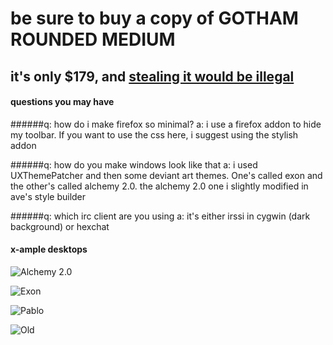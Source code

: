 # be sure to buy a copy of <b>GOTHAM ROUNDED MEDIUM</b>
## it's only $179, and [stealing it would be illegal](http://www.ephifonts.com/free-gotham-font-gotham-rounded-medium.html)

#### questions you may have

######q: how do i make firefox so minimal?
a: i use a firefox addon to hide my toolbar.  If you want to use the css here, i suggest using the stylish addon

######q: how do you make windows look like that
a: i used UXThemePatcher and then some deviant art themes. One's called exon and the other's called alchemy 2.0.  the alchemy 2.0 one i slightly modified in ave's style builder

######q: which irc client are you using
a: it's either irssi in cygwin (dark background) or hexchat

#### x-ample desktops

![Alchemy 2.0](https://u.teknik.io/fvADM.png)

![Exon](https://u.teknik.io/KCbHb.png)

![Pablo](https://u.teknik.io/sYxzh.png)

![Old](https://u.teknik.io/tE4Z4.png)
